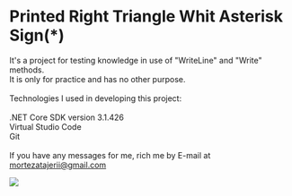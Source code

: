 <html lang="en">
  <head>
    <meta charset="UTF-8" />
    <meta name="viewport" content="width=device-width, initial-scale=1.0" />
  </head>
  <body>
    <h1>Printed Right Triangle Whit Asterisk Sign(*)</h1>
    <div>
      <p>
        It's a project for testing knowledge in use of "WriteLine" and "Write"
        methods.<br />
        It is only for practice and has no other purpose.<br /><br />
        Technologies I used in developing this project:<br /><br />
        .NET Core SDK version 3.1.426<br />
        Virtual Studio Code<br />
        Git<br /><br />
        If you have any messages for me, rich me by E-mail at
        <a href="mailto: mortezatajerii@gmail.com">mortezatajerii@gmail.com</a>
      </p>
    </div>
    <div>
      <a href="https://mycareerwise.com/storage/editor/images/Hollow%20Right%20Star%20Triangle.png">
      <img src="https://mycareerwise.com/storage/editor/images/Hollow%20Right%20Star%20Triangle.png">
      </a>
    </div>
  </body>
</html>
